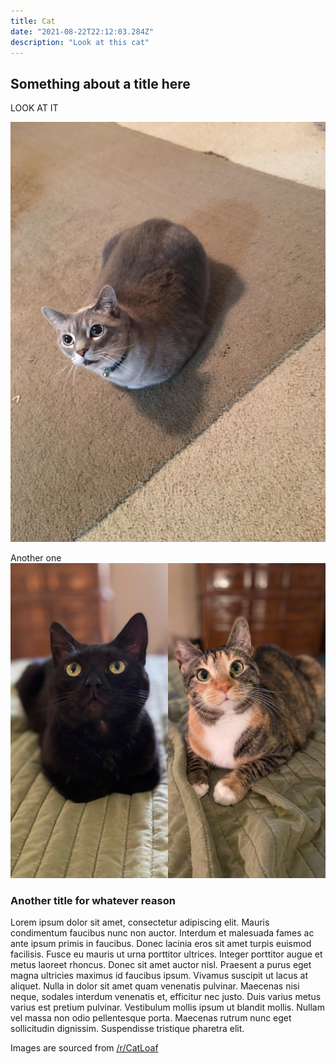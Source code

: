 ```yaml
---
title: Cat
date: "2021-08-22T22:12:03.284Z"
description: "Look at this cat"
---
```


## Something about a title here

LOOK AT IT

![CAT](./cat_1.jpg)

Another one
![CAT](./cat_2.jpg)

### Another title for whatever reason
Lorem ipsum dolor sit amet, consectetur adipiscing elit. Mauris condimentum faucibus nunc non auctor. Interdum et malesuada fames ac ante ipsum primis in faucibus. Donec lacinia eros sit amet turpis euismod facilisis. Fusce eu mauris ut urna porttitor ultrices. Integer porttitor augue et metus laoreet rhoncus. Donec sit amet auctor nisl. Praesent a purus eget magna ultricies maximus id faucibus ipsum. Vivamus suscipit ut lacus at aliquet. Nulla in dolor sit amet quam venenatis pulvinar. Maecenas nisi neque, sodales interdum venenatis et, efficitur nec justo. Duis varius metus varius est pretium pulvinar. Vestibulum mollis ipsum ut blandit mollis. Nullam vel massa non odio pellentesque porta. Maecenas rutrum nunc eget sollicitudin dignissim. Suspendisse tristique pharetra elit. 

Images are sourced from [/r/CatLoaf](https://www.reddit.com/r/Catloaf/)
